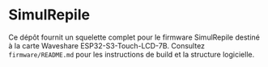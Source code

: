 # SimulRepile

Ce dépôt fournit un squelette complet pour le firmware SimulRepile destiné à la carte Waveshare ESP32-S3-Touch-LCD-7B.
Consultez `firmware/README.md` pour les instructions de build et la structure logicielle.
